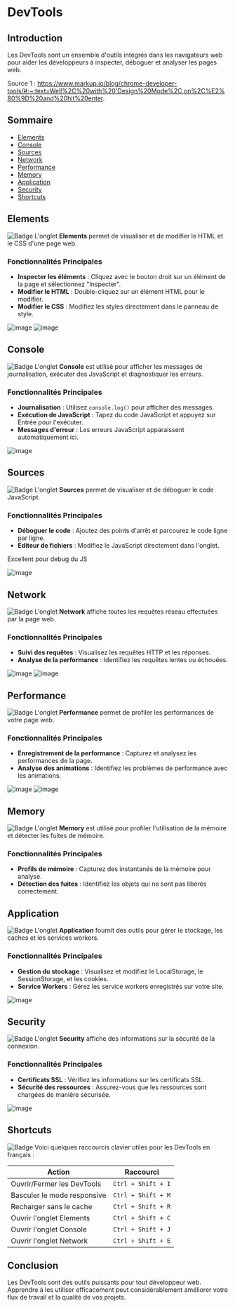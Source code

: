 # DevTools

## Introduction
Les DevTools sont un ensemble d'outils intégrés dans les navigateurs web pour aider les développeurs à inspecter, déboguer et analyser les pages web.

Source 1 : https://www.markup.io/blog/chrome-developer-tools/#:~:text=Well%2C%20with%20'Design%20Mode%2C,on%2C%E2%80%9D%20and%20hit%20enter.

## Sommaire
- [Elements](#elements)
- [Console](#console)
- [Sources](#sources)
- [Network](#network)
- [Performance](#performance)
- [Memory](#memory)
- [Application](#application)
- [Security](#security)
- [Shortcuts](#shortcuts)

## Elements
![Badge](https://img.shields.io/badge/Onglet-Elements-blue)
L'onglet **Elements** permet de visualiser et de modifier le HTML et le CSS d'une page web.

### Fonctionnalités Principales
- **Inspecter les éléments** : Cliquez avec le bouton droit sur un élément de la page et sélectionnez "Inspecter".
- **Modifier le HTML** : Double-cliquez sur un élément HTML pour le modifier.
- **Modifier le CSS** : Modifiez les styles directement dans le panneau de style.

![image](https://github.com/user-attachments/assets/5d41fd79-75f6-40f6-80f3-7f4f4c300702)
![image](https://github.com/user-attachments/assets/cdd7f995-8135-489d-aa65-406e2688a75f)


## Console
![Badge](https://img.shields.io/badge/Onglet-Console-blue)
L'onglet **Console** est utilisé pour afficher les messages de journalisation, exécuter des JavaScript et diagnostiquer les erreurs.

### Fonctionnalités Principales
- **Journalisation** : Utilisez `console.log()` pour afficher des messages.
- **Exécution de JavaScript** : Tapez du code JavaScript et appuyez sur Entrée pour l'exécuter.
- **Messages d'erreur** : Les erreurs JavaScript apparaissent automatiquement ici.

![image](https://github.com/user-attachments/assets/6977d102-1a6d-42ef-b833-ee28e15a7563)

## Sources

![Badge](https://img.shields.io/badge/Onglet-Sources-blue)
L'onglet **Sources** permet de visualiser et de déboguer le code JavaScript.

### Fonctionnalités Principales
- **Déboguer le code** : Ajoutez des points d'arrêt et parcourez le code ligne par ligne.
- **Éditeur de fichiers** : Modifiez le JavaScript directement dans l'onglet.

Excellent pour debug du JS

![image](https://github.com/user-attachments/assets/8e0305bf-bb3e-4f06-816c-0c1233336691)


## Network
![Badge](https://img.shields.io/badge/Onglet-Network-blue)
L'onglet **Network** affiche toutes les requêtes réseau effectuées par la page web.

### Fonctionnalités Principales
- **Suivi des requêtes** : Visualisez les requêtes HTTP et les réponses.
- **Analyse de la performance** : Identifiez les requêtes lentes ou échouées.

![image](https://github.com/user-attachments/assets/397af4de-3e70-439d-8f9d-8d973c0faac7)
![image](https://github.com/user-attachments/assets/b7469714-30ca-4b9c-af6d-2f60afd34a2f)


## Performance
![Badge](https://img.shields.io/badge/Onglet-Performance-blue)
L'onglet **Performance** permet de profiler les performances de votre page web.

### Fonctionnalités Principales
- **Enregistrement de la performance** : Capturez et analysez les performances de la page.
- **Analyse des animations** : Identifiez les problèmes de performance avec les animations.

![image](https://github.com/user-attachments/assets/454d5e9d-3757-49e7-8f39-a4895f107950)
![image](https://github.com/user-attachments/assets/8055f58c-b732-4c5c-a600-c6815608596d)


## Memory
![Badge](https://img.shields.io/badge/Onglet-Memory-blue)
L'onglet **Memory** est utilisé pour profiler l'utilisation de la mémoire et détecter les fuites de mémoire.

### Fonctionnalités Principales
- **Profils de mémoire** : Capturez des instantanés de la mémoire pour analyse.
- **Détection des fuites** : Identifiez les objets qui ne sont pas libérés correctement.

## Application
![Badge](https://img.shields.io/badge/Onglet-Application-blue)
L'onglet **Application** fournit des outils pour gérer le stockage, les caches et les services workers.

### Fonctionnalités Principales
- **Gestion du stockage** : Visualisez et modifiez le LocalStorage, le SessionStorage, et les cookies.
- **Service Workers** : Gérez les service workers enregistrés sur votre site.

![image](https://github.com/user-attachments/assets/23e126a7-8b78-49cb-956f-a623407b4db8)

## Security
![Badge](https://img.shields.io/badge/Onglet-Security-blue)
L'onglet **Security** affiche des informations sur la sécurité de la connexion.

### Fonctionnalités Principales
- **Certificats SSL** : Vérifiez les informations sur les certificats SSL.
- **Sécurité des ressources** : Assurez-vous que les ressources sont chargées de manière sécurisée.

![image](https://github.com/user-attachments/assets/6c6ac817-9e12-4bcd-b094-d25bdbd376db)


## Shortcuts
![Badge](https://img.shields.io/badge/Raccourcis-Clavier-blue)
Voici quelques raccourcis clavier utiles pour les DevTools en français :

| Action | Raccourci |
| ------ | --------- |
| Ouvrir/Fermer les DevTools | `Ctrl + Shift + I` |
| Basculer le mode responsive | `Ctrl + Shift + M` |
| Recharger sans le cache | `Ctrl + Shift + R` |
| Ouvrir l'onglet Elements | `Ctrl + Shift + C` |
| Ouvrir l'onglet Console | `Ctrl + Shift + J` |
| Ouvrir l'onglet Network | `Ctrl + Shift + E` |


## Conclusion
Les DevTools sont des outils puissants pour tout développeur web. Apprendre à les utiliser efficacement peut considérablement améliorer votre flux de travail et la qualité de vos projets.

